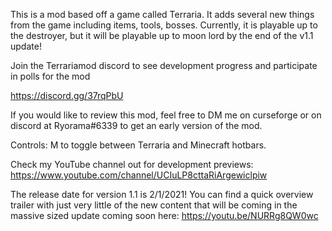 
This is a mod based off a game called Terraria. It adds several new things from the game including items, tools, bosses. Currently, it is playable up to the destroyer, but it will be playable up to moon lord by the end of the v1.1 update! 


Join the Terrariamod discord to see development progress and participate in polls for the mod

https://discord.gg/37rqPbU


If you would like to review this mod, feel free to DM me on curseforge or on discord at Ryorama#6339 to get an early version of the mod.
 

Controls: M to toggle between Terraria and Minecraft hotbars.

Check my YouTube channel out for development previews: https://www.youtube.com/channel/UCIuLP8cttaRiArgewiclpiw

The release date for version 1.1 is 2/1/2021! You can find a quick overview trailer with just very little of the new content that will be coming in the massive sized update coming soon here: https://youtu.be/NURRg8QW0wc